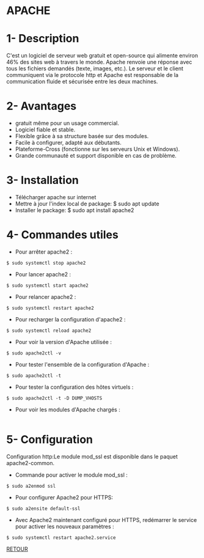 # APACHE
# 1- Description
 C'est un logiciel de serveur web gratuit et open-source qui alimente environ 46% des sites web à travers le monde.
 Apache renvoie une réponse avec tous les fichiers demandés (texte, images, etc.). Le serveur et le client communiquent via le 
 protocole http et Apache est responsable de la communication fluide et sécurisée entre les deux machines.
 # 2- Avantages
  - gratuit même pour un usage commercial.
  - Logiciel fiable et stable.
  - Flexible grâce à sa structure basée sur des modules.
  - Facile à configurer, adapté aux débutants.
  - Plateforme-Cross (fonctionne sur les serveurs Unix et Windows).
  - Grande communauté et support disponible en cas de problème.
 # 3- Installation
 - Télécharger apache sur internet
 - Mettre à jour l'index local de package:
   $ sudo apt update
 - Installer le package: 
   $ sudo apt install apache2
 # 4- Commandes utiles
- Pour arrêter apache2 :  
```
$ sudo systemctl stop apache2
```
- Pour lancer apache2 :  
``` 
$ sudo systemctl start apache2
```
- Pour relancer apache2 :
```  
$ sudo systemctl restart apache2
```
- Pour recharger la configuration d'apache2 :  
```
$ sudo systemctl reload apache2
```
- Pour voir la version d'Apache utilisée :  
```
$ sudo apache2ctl -v
```
- Pour tester l'ensemble de la configuration d'Apache :   
```
$ sudo apache2ctl -t
```
- Pour tester la configuration des hôtes virtuels :  
```
$ sudo apache2ctl -t -D DUMP_VHOSTS
```
- Pour voir les modules d'Apache chargés :
```$ sudo apache2ctl -M 
```
# 5- Configuration
Configuration http:Le module mod_ssl est disponible dans le paquet apache2-common. 
- Commande pour activer le module mod_ssl :
```
$ sudo a2enmod ssl
```
- Pour configurer Apache2 pour HTTPS:
```
$ sudo a2ensite default-ssl
```
- Avec Apache2 maintenant configuré pour HTTPS, redémarrer le service pour activer les nouveaux paramètres :
``` 
$ sudo systemctl restart apache2.service
```
<a href='https://github.com/Onja74/SYS-1'>RETOUR</a>
